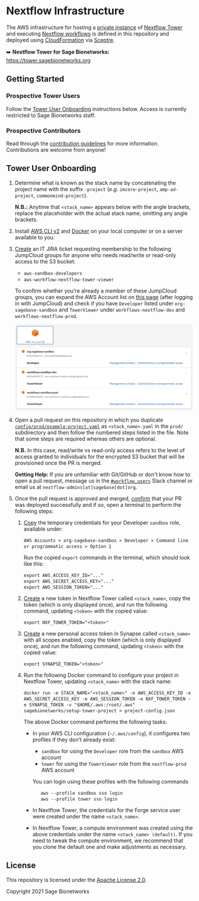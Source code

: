 # Nextflow Infrastructure

The AWS infrastructure for hosting a [private instance](https://tower.sagebionetworks.org) of [Nextflow Tower](https://tower.nf/) and executing [Nextflow workflows](https://nextflow.io/) is defined in this repository and deployed using [CloudFormation](https://aws.amazon.com/cloudformation/) via [Sceptre](https://sceptre.cloudreach.com/).

➡️ **Nextflow Tower for Sage Bionetworks:** https://tower.sagebionetworks.org

## Getting Started

### Prospective Tower Users

Follow the [Tower User Onboarding](#tower-user-onboarding) instructions below. Access is currently restricted to Sage Bionetworks staff.

### Prospective Contributors

Read through the [contribution guidelines](CONTRIBUTING.md) for more information. Contributions are welcome from anyone!

## Tower User Onboarding

1. Determine what is known as the stack name by concatenating the project name with the suffix `-project` (_e.g._ `imcore-project`, `amp-ad-project`, `commonmind-project`).

   **N.B.:** Anytime that `<stack_name>` appears below with the angle brackets, replace the placeholder with the actual stack name, omitting any angle brackets.

2. Install [AWS CLI v2](https://docs.aws.amazon.com/cli/latest/userguide/install-cliv2.html) and [Docker](https://docs.docker.com/engine/install/) on your local computer or on a server available to you.

3. [Create](https://sagebionetworks.jira.com/jira/software/c/projects/IT/issues/) an IT JIRA ticket requesting membership to the following JumpCloud groups for anyone who needs read/write or read-only access to the S3 bucket:

   - `aws-sandbox-developers`
   - `aws-workflow-nextflow-tower-viewer`

   To confirm whether you're already a member of these JumpCloud groups, you can expand the AWS Account list on [this page](https://d-906769aa66.awsapps.com/start#/) (after logging in with JumpCloud) and check if you have `Developer` listed under `org-sagebase-sandbox` and `TowerViewer` under `workflows-nextflow-dev` and `workflows-nextflow-prod`.

   ![AWS SSO Screenshot](assets/img/aws_sso.png)

4. Open a pull request on this repository in which you duplicate [`config/prod/example-project.yaml`](config/prod/example-project.yaml) as `<stack_name>.yaml` in the `prod/` subdirectory and then follow the numbered steps listed in the file. Note that some steps are required whereas others are optional.

   **N.B.** In this case, read/write vs read-only access refers to the level of access granted to individuals for the encrypted S3 bucket that will be provisioned once the PR is merged.

   **Getting Help:** If you are unfamiliar with Git/GitHub or don't know how to open a pull request, message us in the [`#workflow_users`](https://sagebionetworks.slack.com/archives/C8SJHFCKT) Slack channel or email us at `nextflow-admins[at]sagebase[dot]org`.

5. Once the pull request is approved and merged, [confirm](https://github.com/Sage-Bionetworks-Workflows/aws-workflows-nextflow-infra/actions?query=event%3Apush+branch%3Amain) that your PR was deployed successfully and if so, open a terminal to perform the following steps:

   1. [Copy](https://d-906769aa66.awsapps.com/start#/) the temporary credentials for your Developer `sandbox` role, available under:
      ```
      AWS Accounts > org-sagebase-sandbox > Developer > Command line or programmatic access > Option 1
      ```
      Run the copied `export` commands in the terminal, which should look like this:
      ```
      export AWS_ACCESS_KEY_ID="..."
      export AWS_SECRET_ACCESS_KEY="..."
      export AWS_SESSION_TOKEN="..."
      ```

   2. [Create](https://tower.sagebionetworks.org/tokens) a new token in Nextflow Tower called `<stack_name>`, copy the token (which is only displayed once), and run the following command, updating `<token>` with the copied value:
      ```
      export NXF_TOWER_TOKEN="<token>"
      ```

   3. [Create](https://www.synapse.org/#!PersonalAccessTokens:) a new personal access token in Synapse called `<stack_name>` with all scopes enabled, copy the token (which is only displayed once), and run the following command, updating `<token>` with the copied value:
      ```
      export SYNAPSE_TOKEN="<token>"
      ```

   4. Run the following Docker command to configure your project in Nextflow Tower, updating `<stack_name>` with the stack name:
      ```
      docker run -e STACK_NAME="<stack_name>" -e AWS_ACCESS_KEY_ID -e AWS_SECRET_ACCESS_KEY -e AWS_SESSION_TOKEN -e NXF_TOWER_TOKEN -e SYNAPSE_TOKEN -v "$HOME/.aws:/root/.aws" sagebionetworks/setup-tower-project > project-config.json
      ```

      The above Docker command performs the following tasks:

      - In your AWS CLI configuration (`~/.aws/config`), it configures two profiles if they don't already exist:
        - `sandbox` for using the `Developer` role from the `sandbox` AWS account
        - `tower` for using the `TowerViewer` role from the `nextflow-prod` AWS account

        You can login using these profiles with the following commands
        ```
           aws --profile sandbox sso login
           aws --profile tower sso login
        ```

      - In Nextflow Tower, the credentials for the Forge service user were created under the name `<stack_name>`.

      - In Nextflow Tower, a compute environment was created using the above credentials under the name `<stack_name> (default)`. If you need to tweak the compute environment, we recommend that you clone the default one and make adjustments as necessary.

## License

This repository is licensed under the [Apache License 2.0](LICENSE).

Copyright 2021 Sage Bionetworks
